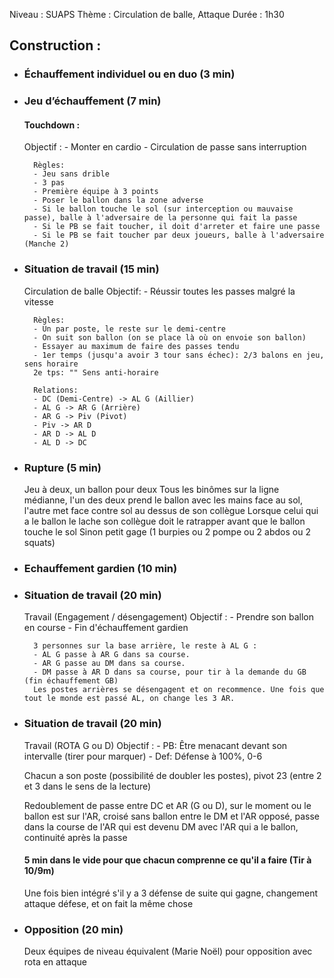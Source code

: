Niveau : SUAPS
Thème : Circulation de balle, Attaque
Durée : 1h30

## Construction :
- ### Échauffement individuel ou en duo (3 min)

- ### Jeu d’échauffement (7 min)
	#### Touchdown :
	Objectif :
		- Monter en cardio
		- Circulation de passe sans interruption
	<br>

		Règles: 
		- Jeu sans drible
		- 3 pas
		- Première équipe à 3 points
		- Poser le ballon dans la zone adverse
		- Si le ballon touche le sol (sur interception ou mauvaise passe), balle à l'adversaire de la personne qui fait la passe
		- Si le PB se fait toucher, il doit d'arreter et faire une passe
		- Si le PB se fait toucher par deux joueurs, balle à l'adversaire (Manche 2)

- ### Situation de travail (15 min)
	Circulation de balle
	Objectif:
		- Réussir toutes les passes malgré la vitesse
	<br>

		Règles: 
		- Un par poste, le reste sur le demi-centre
		- On suit son ballon (on se place là où on envoie son ballon)
		- Essayer au maximum de faire des passes tendu
		- 1er temps (jusqu'a avoir 3 tour sans échec): 2/3 balons en jeu, sens horaire
		2e tps: "" Sens anti-horaire

		Relations:
		- DC (Demi-Centre) -> AL G (Aillier)
		- AL G -> AR G (Arrière)
		- AR G -> Piv (Pivot)
		- Piv -> AR D
		- AR D -> AL D
		- AL D -> DC

- ### Rupture (5 min)
	Jeu à deux, un ballon pour deux
	Tous les binômes sur la ligne médianne, l'un des deux prend le ballon avec les mains face au sol, l'autre met face contre sol au dessus de son collègue
	Lorsque celui qui a le ballon le lache son collègue doit le ratrapper avant que le ballon touche le sol 
	Sinon petit gage (1 burpies ou 2 pompe ou 2 abdos ou 2 squats)

- ### Echauffement gardien (10 min)

- ### Situation de travail (20 min)
	Travail (Engagement / désengagement)
	Objectif :
		- Prendre son ballon en course
		- Fin d'échauffement gardien
	<br>

		3 personnes sur la base arrière, le reste à AL G :
		- AL G passe à AR G dans sa course.
		- AR G passe au DM dans sa course.
		- DM passe à AR D dans sa course, pour tir à la demande du GB (fin échauffement GB)
		Les postes arrières se désengagent et on recommence. Une fois que tout le monde est passé AL, on change les 3 AR.


- ### Situation de travail (20 min)
	Travail (ROTA G ou D)
	Objectif :
		- PB: Être menacant devant son intervalle (tirer pour marquer)
		- Def: Défense à 100%, 0-6
	<br> 

	Chacun a son poste (possibilité de doubler les postes), pivot 23 (entre 2 et 3 dans le sens de la lecture)
	<br>
	
	Redoublement de passe entre DC et AR (G ou D), sur le moment ou le ballon est sur l'AR, croisé sans ballon entre le DM et l'AR opposé, passe dans la course de l'AR qui est devenu DM avec l'AR qui a le ballon, continuité après la passe
	
	#### 5 min dans le vide pour que chacun comprenne ce qu'il a faire (Tir à 10/9m)

	Une fois bien intégré s'il y a 3 défense de suite qui gagne, changement attaque défese, et on fait la même chose

- ### Opposition (20 min)
	Deux équipes de niveau équivalent (Marie Noël) pour opposition avec rota en attaque